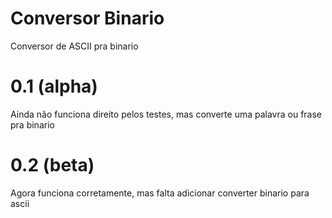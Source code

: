 # Conversor Binario
Conversor de ASCII pra binario

# 0.1 (alpha)
Ainda não funciona direito pelos testes, mas converte uma palavra ou frase pra binario

# 0.2 (beta)
Agora funciona corretamente, mas falta adicionar converter binario para ascii
